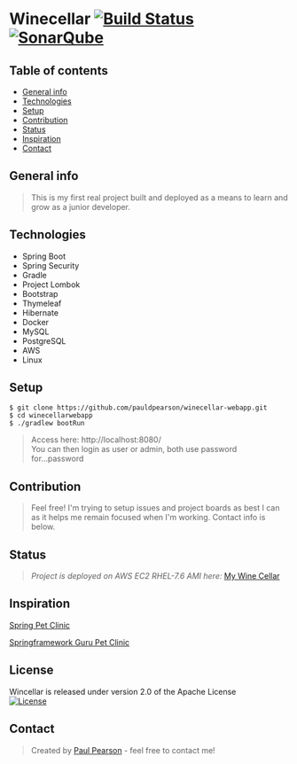 # Winecellar [![Build Status](https://codebuild.us-east-2.amazonaws.com/badges?uuid=eyJlbmNyeXB0ZWREYXRhIjoiQ0xsMER4WjIrL08rTForL2NFQ3hkSzhtVkNkWkQ2YkVsblhCbjlSYW53U3UvRklmajhNVm5nMWg5US9iUnQ1dmxubHdtUkd5S1dWYVIrNHNxWTF1M2VRPSIsIml2UGFyYW1ldGVyU3BlYyI6ImFlV3gzV0lGSmpTVDBhQzIiLCJtYXRlcmlhbFNldFNlcmlhbCI6MX0%3D&branch=master)](https://aws.amazon.com/console/) [![SonarQube](https://sonarcloud.io/api/project_badges/measure?project=pauldpearson_winecellar-webapp&metric=alert_status)](https://sonarcloud.io/dashboard?id=pauldpearson_winecellar-webapp)

## Table of contents
* [General info](#general-info)
* [Technologies](#technologies)
* [Setup](#setup)
* [Contribution](#contribution)
* [Status](#status)
* [Inspiration](#inspiration)
* [Contact](#contact)

## General info
> This is my first real project built and deployed as a means to learn and grow as a junior developer.

## Technologies
* Spring Boot
* Spring Security
* Gradle
* Project Lombok
* Bootstrap
* Thymeleaf
* Hibernate
* Docker
* MySQL
* PostgreSQL
* AWS
* Linux

## Setup
```
$ git clone https://github.com/pauldpearson/winecellar-webapp.git
$ cd winecellarwebapp
$ ./gradlew bootRun
```
> Access here: http://localhost:8080/ <br/> You can then login as user or admin, both use password for...password

## Contribution
> Feel free!  I'm trying to setup issues and project boards as best I can as it helps me remain focused when I'm working.  Contact info is below.

## Status
> *Project is deployed on AWS EC2 RHEL-7.6 AMI here:*
[My Wine Cellar](http://www.mywinecellar.info)

## Inspiration

[Spring Pet Clinic](https://github.com/spring-projects/spring-petclinic)

[Springframework Guru Pet Clinic](https://github.com/springframeworkguru/sfg-pet-clinic)

[]()

[]()

## License 
Wincellar is released under version 2.0 of the Apache License  
[![License](https://img.shields.io/badge/License-Apache%202.0-blue.svg)](https://opensource.org/licenses/Apache-2.0)

## Contact
> Created by [Paul Pearson](mailto:paul.darlington.pearson@gmail.com) - feel free to contact me!
